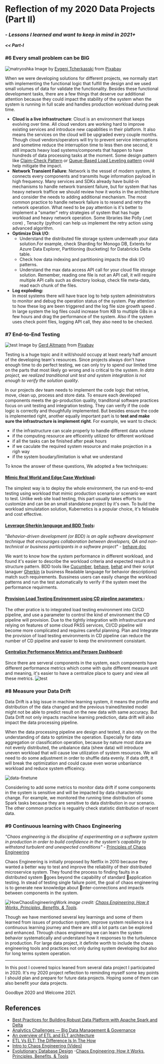 # Reflection of my 2020 Data Projects (Part II)
### - _Lessons I learned and want to keep in mind in 2021+_

___<< Part-I___ 

### #6 Every small problem can be BIG

![matryoshka](./img-2020-Data/quarantine-4981010_640.jpg)
Image by <a href="https://pixabay.com/users/evgenit-4930349/?utm_source=link-attribution&amp;utm_medium=referral&amp;utm_campaign=image&amp;utm_content=4981010">Evgeni Tcherkasski</a> from <a href="https://pixabay.com/?utm_source=link-attribution&amp;utm_medium=referral&amp;utm_campaign=image&amp;utm_content=4981010">Pixabay</a>

When we were developing solutions for different projects, we normally start with implementing the functional logic that fulfill the design and we used small volumes of data for validate the functionality. Besides these functional development tasks,  there are a few things that deserve our additional attention because they  could impact the stability of the system when the system is running in full scale and handles production workload during peak time.

- __Cloud is a live infrastructure__: Cloud is an environment that keeps evolving over time. All cloud vendors are working hard to improve existing services and introduce new capablities in their platform. It also means the services on the cloud will be upgraded every couple months. Though cloud vendors/operators will try to prevent service interruptions and sometime reduce the interruption time to less then one second, it still impacts heavy load systems/componets that happen to have hundreds of data processing tasks at the moment. Some design pattern like 
[Claim-Check Pattern](https://docs.microsoft.com/en-us/azure/architecture/patterns/claim-check) or [Queue-Based Load Leveling pattern](https://docs.microsoft.com/en-us/azure/architecture/patterns/queue-based-load-leveling) could help mitigate the impact.  
- __Network Transient Failure__: Network is the vessel of modern system, it connects every components and transmits huge information payload in high frequency. Many services and SDKs already have build-in mechanisms to handle network transient failure, but for system that has heavy network traffice we should review how it works in the architecture and consider the needs to adding additional mechanism. 
The most common practice to handle network failure is to resend and retry the network operation. What need to be pay attention is it's better to implement a "smarter" retry strategies of system that has huge workload and heavy network operation. Some libraries like Polly (.net core) , Tenacity (python) can help us implement the retry action using advanced algorithm. 
- __Optimize Disk I/O__: 
    - Understand the distributed file storage system underneath your data solution.For example, check Sharding for Monogo DB, Extents for Azure Data Explorer, Partitioning (bucketing) for Databricks Delta table.
    -  Check how data indexing and partitioning impacts the disk I/O patterns.
    - Understand the max data access API call for your cloud file storage solution. Remember, reading one file is not an API call, it will require multiple API calls such as directory lookup, check file meta-data, read each chunk of the files. 
- __Log exploding:__  
    In most systems there will have trace log to help system administrators to monitor and debug the operation status of the system. Pay attention to how these log are been triggered and the log file size growth speed . In large system the log files could increase from KB to multiple GBs in a few hours and drag the performance of the system. Also if the system uses check point files, logging API call, they also need to be checked. 


### #7 End-to-End Testing 

![test](./img-2020-Data/test-4092025_1920.jpg)
Image by <a href="https://pixabay.com/users/geralt-9301/?utm_source=link-attribution&amp;utm_medium=referral&amp;utm_campaign=image&amp;utm_content=4092025">Gerd Altmann</a> from <a href="https://pixabay.com/?utm_source=link-attribution&amp;utm_medium=referral&amp;utm_campaign=image&amp;utm_content=4092025">Pixabay</a>

Testing is a huge topic and it will/should occupy at least nearly half amount of the developing team's resources. Since projects always don't have enough time to do perfect testing, we can only try to spend our limited time on the parts that most likely go wrong and is critical to the system. _In data project, we realized tranditional unit test and system integration is not enough to verify the solution quality_.  

In our projects dev team needs to implement the code logic that retrive, move, clean up,  process and store data. To ensure each developed components meets the go-production quality, tranditonal software practices focus on unit testing and integration testing. They can verify if the code logic is correctly and thoughfully implemented. But besides ensure the code is implemented right, another equally important part is to __test and make sure the infrastructure is implement right__. For example, we want to check:
- if the infrastructure can scale properly to handle different data volume
- if the computing resource are efficeintly utilized for different workload
- if all the tasks can be finished after peak hours
- if we caculate the required system resource and make projection in a righ way  
- if the system boudary/limitation is what we understand 

To know the answer of these questions, We adopted a few techniques: 

####  <u>Mimic Real World and Edge Case Workload</u>: 
The simplest way is to deploy the whole environment, the run end-to-end testing using workload that mimic production scenario or scenario we want to test. Unlike web site load testing, this part usually takes efforts to customize and can be an small standalone project by it's own. To build the workload simulatation solution, Kubernetics is a popular choice, it's felixable and cost effective. 


####  <u>Leverage Gherkin language and BDD Tools</u>: 

"_Behavior-driven development (or BDD) is an agile software development technique that encourages collaboration between developers, QA and non-technical or business participants in a software project_" - [behave doc](https://behave.readthedocs.io/en/stable/philosophy.html)

We want to know how the system performance in different workload, and found it's easier to describe the workload criteria and expected result in a structure pattern. BDD tools like [Cucumber](https://en.wikipedia.org/wiki/Cucumber_(software)), [behave](https://behave.readthedocs.io), [behat](https://docs.behat.org/en/latest/) and their script lanaguer [Gherkin](https://behave.readthedocs.io/en/stable/philosophy.html#the-gherkin-language) (a business Readable language for behavior descriptions) match such requirements. Bussiness users can easily change the workload patterns and run the test automatically to verify if the system meet the performance requirments. 

####  <u>Provision Load Testing Environment using CD pipeline parameters </u>: 
The other pratice is to integrated load testing environment into CI/CD pipeline, and use a parameter to control the kind of environment the CD pipeline will provision. Due to the tightly integration with infrastructure and relying on features of some cloud PASS services, CI/CD pipeline will become more complicated and requires careful planning. Plan and Integrate the provision of  load testing environments in CD pipeline can reduce the number of CD pipeline and easier to keep the environment consistant. 


####  <u>Centralize Performance Metrics and Perpare Dashboard</u>: 
Since there are serveral components in the system, each components have different performance metrics which come with quite different measure unit and meaning, it's easier to have a centralize place to query and view all these metrics. 
![test](./img-2020-Data/dashboard-all.png)





### #8 Measure your Data Drift 

Data Drift is a big issue in machine learning system, it means the profile and distribution of the data changed and the previous trained/tested model might not be able to predict result on the new data with same accuracy. But Data Drift not only impacts machine learning prediction, data drift will also impact the data processing pipeline. 

When the data processing pipeline are design and tested, it also rely on the understanding of data to optimize the operation. Especially for data aggregation or classification operation, because by nature most data are not evenly distributed, the unbalance data (shew data) will introduce uneven workload that will cause low utilization of system resources. We will need to do some adjustment in order to shuffle data evenly. If data drift, it will break the optimization and could cause even worse unbanlance workload and reduce system efficeincy.  

![data-finetune](./img-2020-Data/perf-fine-tune.png)

Considering to add some metrics to monitor data drift if some components in the system is sensitive and will be impacted by data characteristic change. For example, we monitored the running time distribution of some Spark tasks because they are sensitive to data distribution in our scenario. The other common practice is regualrly check statistic distribution of recent data. 


### #9 Continuous learning with Chaos Engineering

_"Chaos engineering is the discipline of experimenting on a software system in production in order to build confidence in the system‘s capability to withstand turbulent and unexpected conditions"_ - <u>[Principles of Chaos Engineering](https://principlesofchaos.org)</u>


Chaos Engineering is initially proposed by Netflix in 2010 because they wanted a better way to test and improve the reliability of their distributed microservice system. They found the process to finding faults in a distributed system goes beyond the capability of standard application testing. In stead of testing single failure point, the goal of chaos engineering is to generate new knowledge about inter-connections and impacts between components in the system. 

![HowChaosEngineeringWork](https://phoenixnap.com/blog/wp-content/uploads/2020/10/how-chaos-engineering-works.jpg)
_image credit: [Chaos Engineering: How it Works, Principles, Benefits, & Tools](https://phoenixnap.com/blog/chaos-engineering)._

Though we have mentioned several key learnings and some of them learned from issues of production system, improve system resilience is a continuous learning journey and there are still a lot parts can be explored and enhanced. Through chaos engineering we can learn the system  behavior systematically and understand how it responses to the turbulence in production.  For large data project, it definite worth to include the chaos engineering tools and practices not only during system developing but also for long terms system operation. 

---


In this post I covered topics leaned from several data project I participated in 2020. It's my 2020 project reflection to reminding myself some key points I should plan and prepare for future data projects. Hoping some of them can also benefit your data projects. 

Goodbye 2020 and Welcome 2021. 





## References
- [Best Practices for Building Robust Data Platform with Apache Spark and Delta](https://databricks.com/session_na20/best-practices-for-building-robust-data-platform-with-apache-spark-and-delta)
- [Analytics Challenges — Big Data Management & Governance](https://medium.com/analytics-vidhya/big-data-management-governance-bce5f72821c1)
- [An overview of ETL and ELT architecture](https://www.sqlshack.com/an-overview-of-etl-and-elt-architecture/)
- [ETL Vs ELT: The Difference Is In The How](https://blog.panoply.io/etl-vs-elt-the-difference-is-in-the-how)
- [Intro to Chaos Engineering (Video)](https://www.youtube.com/watch?v=qHykK5pFRW4)
- [Evolutionary Database Design](https://martinfowler.com/articles/evodb.html#AllDatabaseArtifactsAreVersionControlledWithApplicationCode)
-[Chaos Engineering: How it Works, Principles, Benefits, & Tools
](https://phoenixnap.com/blog/chaos-engineering)
